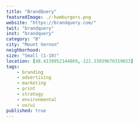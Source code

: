 ```yaml
---
title: "BrandQuery"
featuredImage: ./-hamburgers.png
website: "https://brandquery.com/"
twit: "brandquery"
inst: "brandquery"
category: "B"
city: "Mount Vernon"
neighborhood:
size: "Small (1-10)"
location: [48.4139952144869,-122.33939676319653]
tags:
    - branding
    - advertising
    - marketing
    - print
    - strategy
    - environmental
    - ux/ui
published: true
---
```




